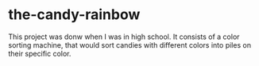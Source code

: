 # the-candy-rainbow
This project was donw when I was in high school.
It consists of a color sorting machine, that would sort candies with different colors into piles on their specific color.
